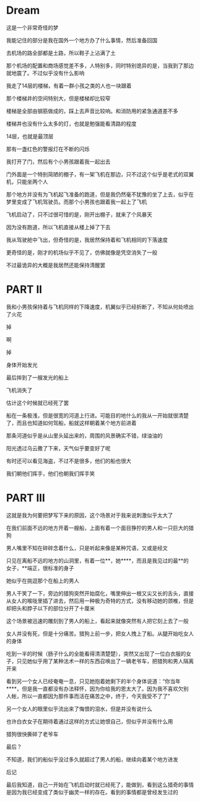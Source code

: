 # Dream

这是一个非常奇怪的梦

我能记住的部分是我在国外一个地方办了什么事情，然后准备回国

去机场的路全部都是土路，所以鞋子上沾满了土

那个机场的配置和商场感觉差不多，人特别多，同时特别诡异的是，当我到了那边就地震了。不过似乎没有什么影响

我走了14层的楼梯，有着一群小孩之类的人也一块跟着

那个楼梯井的空间特别大，但是楼梯却比较窄

楼梯是全部由钢筋做成的，踩上去声音比较响。和消防用的紧急通道差不多

楼梯井也没有什么太多的灯，也就是勉强能看清路的程度

14层，也就是最顶层

那有一盏红色的警报灯在不断的闪烁

我打开了门，然后有个小男孩跟着我一起出去

门外面是一个特别简陋的棚子，有一架飞机在那边，只不过这个似乎是老式的双翼机，只能坐两个人

那个地方并没有为飞机起飞准备的跑道，但是我仍然毫不犹豫的坐了上去，似乎在梦里变成了飞机驾驶员。而那个小男孩也跟着我一起上了飞机

飞机启动了，只不过很可惜的是，刚开出棚子，就来了个风暴天

因为没有跑道，所以飞机直接从楼上掉了下去

我从驾驶舱中飞出，但奇怪的是，我居然保持着和飞机相同的下落速度

更奇怪的是，刚才的机场似乎不见了，仿佛就像是凭空消失了一般

不过最诡异的大概是我居然还能保持清醒罢

# PART II

我和小男孩保持着与飞机同样的下降速度，机翼似乎已经折断了，不知从何处喷出了火花



掉

啊

掉



身体开始发光



最后摔到了一艘发光的船上



飞机消失了



估计这个时候就已经死了罢



船在一条极浅，但是很宽的河道上行进。可能目的地什么的我从一开始就很清楚了，而且也知道如何驾船，船就这样朝着某个地方前进着

那条河道似乎是从山里头延出来的，周围的风景确实不错，绿油油的

阳光透过乌云撒了下来，天气似乎要变好了呢

有时还可以看见海盗，不过不是很多，他们的船也很大

我们朝他们挥手，他们也朝我们挥手笑

# PART III

这就是我为何要把梦写下来的原因，这个场景对于我来说刺激似乎太大了



在我们前面不远的地方开着一艘船，上面有着一个面目狰狞的男人和一只巨大的猎狗

男人嘴里不知在碎碎念着什么，只是听起来像是某种咒语，又或是经文

只见在离船不远的地方的山洞里，有着一位\*\*，她\*\*\*\*，而且是我见过的最\*\*的女子，\*\*端正，很标准的身子

她似乎在挑逗那个在船上的男人

男人干笑了一下，旁边的猎狗突然开始腐化，嘴里伸出一根又尖又长的舌头，直接从女人的喉咙里插了进去，然后用一种极为奇特的方式，没有移动她的颈椎，但是却把头和脖子以下的部位分开了十厘米

这个场景被迅速的雕刻到了男人的船上，看起来就像突然有人把它刻上去了一般

女人并没有死，但是十分痛苦。猎狗上前一步，把女人拽上了船。从腿开始吃女人的身体

吃到一半的时候（肠子什么的全能看得清清楚楚），突然又出现了一位白衣服的女子，只见她似乎用了某种法术一样的东西召唤出了一辆老爷车，把猎狗和男人隔离开来

看到另一个女人已经奄奄一息，只见她抱着她剩下的半个身体说道：“你当年\*\*\*\*，但是我一直都没有办法释怀，因为你给我的恩太大了。因为我不喜欢欠别人帐，所以一直都因为那件事而活在痛苦之中，终于，今天我受不了了”

另一个女人的眼里似乎流出来了悔恨的泪水，但是并没有说什么

也许白衣女子在期待着通过这样的方式让她恨自己，但似乎并没有什么用

猎狗很快撕碎了老爷车

最后？

不知道，我们的船似乎没过多久就超过了男人的船，继续向着某个地方进发



后记

最后我知道，自己一开始在飞机启动时就已经死了，能做到，看到这么猎奇的事情是因为我已经变成了类似于幽灵一样的存在。看到的事情都是曾经发生过的